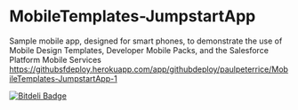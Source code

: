 MobileTemplates-JumpstartApp
============================

Sample mobile app, designed for smart phones, to demonstrate the use of Mobile Design Templates, Developer Mobile Packs, and the Salesforce Platform Mobile Services
https://githubsfdeploy.herokuapp.com/app/githubdeploy/paulpeterrice/MobileTemplates-JumpstartApp-1

[![Bitdeli Badge](https://d2weczhvl823v0.cloudfront.net/developerforce/mobiletemplates-jumpstartapp/trend.png)](https://bitdeli.com/free "Bitdeli Badge")

